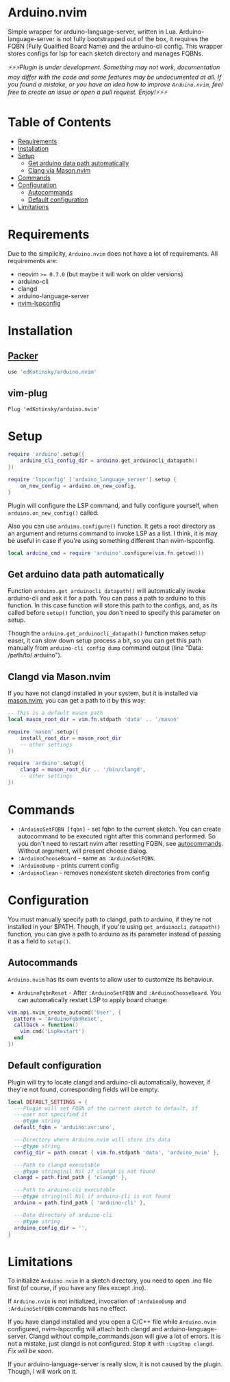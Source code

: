 # Arduino.nvim

Simple wrapper for arduino-language-server, written in Lua.
Arduino-language-server is not fully bootstrapped out of the box,
it requires the FQBN (Fully Qualified Board Name) and the 
arduino-cli config. This wrapper stores configs for lsp for each
sketch directory and manages FQBNs.

*:zap::zap::zap:Plugin is under development. Something may not work, 
documentation may differ with the code and some features may be undocumented 
at all. If you found a mistake, or you have an idea how to improve 
*`Arduino.nvim`*, feel free to create an issue or open a pull request. 
Enjoy!:zap::zap::zap:*

# Table of Contents

- [Requirements](#requirements)
- [Installation](#installation)
- [Setup](#setup)
    - [Get arduino data path automatically](#get-arduino-data-path-automatically)
    - [Clang via Mason.nvim](#clang-via-mason.nvim)
- [Commands](#commands)
- [Configuration](#configuration)
    - [Autocommands](#autocommands)
    - [Default configuration](#default-configuration)
- [Limitations](#limitations)

# Requirements

Due to the simplicity, `Arduino.nvim` does not have a lot of requirements.
All requirements are:

- neovim `>= 0.7.0` (but maybe it will work on older versions)
- arduino-cli
- clangd
- arduino-language-server
- [nvim-lspconfig](https://github.com/neovim/nvim-lspconfig/)

# Installation

## [Packer](https://github.com/wbthomason/packer.nvim)

```lua
use 'edKotinsky/arduino.nvim'
```

## vim-plug

```vim
Plug 'edKotinsky/arduino.nvim'
```

# Setup

```lua
require 'arduino'.setup({
    arduino_cli_config_dir = arduino.get_arduinocli_datapath()
})
```

```lua
require 'lspconfig' ['arduino_language_server'].setup {
    on_new_config = arduino.on_new_config,
}
```

Plugin will configure the LSP command, and fully configure yourself,
when `arduino.on_new_config()` called.

Also you can use `arduino.configure()` function. It gets a root directory as
an argument and returns command to invoke LSP as a list. I think, it is may 
be useful in case if you're using something different than nvim-lspconfig.

```lua
local arduino_cmd = require 'arduino'.configure(vim.fn.getcwd())
```

## Get arduino data path automatically

Function `arduino.get_arduinocli_datapath()` will automatically invoke
arduino-cli and ask it for a path. You can pass a path to arduino
to this function. In this case function will store this path
to the configs, and, as its called before `setup()` function, you 
don't need to specify this parameter on setup.

Though the `arduino.get_arduinocli_datapath()` function
makes setup easer, it can slow down setup process a bit,
so you can get this path manually from `arduino-cli config dump`
command output (line "Data: /path/to/.arduino"). 

## Clangd via Mason.nvim

If you have not clangd installed in your system, but it is installed via
[mason.nvim](https://github.com/williamboman/mason.nvim), you can get a 
path to it by this way:

```lua
-- This is a default mason path
local mason_root_dir = vim.fn.stdpath 'data' .. '/mason'

require 'mason'.setup({
    install_root_dir = mason_root_dir
    -- other settings
})

require 'arduino'.setup({
    clangd = mason_root_dir .. '/bin/clangd',
    -- other settings
})
```

# Commands

- `:ArduinoSetFQBN [fqbn]` - set fqbn to the current sketch. You can create 
autocommand to be executed right after this command performed. So you don't
need to restart nvim after resetting FQBN, see [autocommands](#autocommands).
Without argument, will present choose dialog.
- `:ArduinoChooseBoard` - same as `:ArduinoSetFQBN`.
- `:ArduinoDump` - prints current config
- `:ArduinoClean` - removes nonexistent sketch directories from config

# Configuration

You must manually specify path to clangd, path to arduino, if they're
not installed in your $PATH. Though, if you're using 
`get_arduinocli_datapath()` function, you can give a path to arduino as
its parameter instead of passing it as a field to `setup()`.

## Autocommands

`Arduino.nvim` has its own events to allow user to customize its behaviour.

- `ArduinoFqbnReset` - After `:ArduinoSetFQBN` and `:ArduinoChooseBoard`.
You can automatically restart LSP to apply board change:

```lua
vim.api.nvim_create_autocmd('User', {
  pattern = 'ArduinoFqbnReset',
  callback = function()
    vim.cmd('LspRestart')
  end
})
```

## Default configuration

Plugin will try to locate clangd and arduino-cli automatically,
however, if they're not found, corresponding fields will be empty.

```lua
local DEFAULT_SETTINGS = {
  ---Plugin will set FQBN of the current sketch to default, if
  ---user not specified it
  ---@type string
  default_fqbn = 'arduino:avr:uno',

  ---Directory where Arduino.nvim will store its data
  ---@type string
  config_dir = path.concat { vim.fn.stdpath 'data', 'arduino_nvim' },

  ---Path to clangd executable
  ---@type string|nil Nil if clangd is not found
  clangd = path.find_path { 'clangd' },

  ---Path to arduino-cli executable
  ---@type string|nil Nil if arduino-cli is not found
  arduino = path.find_path { 'arduino-cli' },

  ---Data directory of arduino-cli
  ---@type string
  arduino_config_dir = '',
}
```

# Limitations

To initialize `Arduino.nvim` in a sketch directory, you need to
open .ino file first (of course, if you have any files except .ino).

If `Arduino.nvim` is not initialized, invocation of
`:ArduinoDump` and `:ArduinoSetFQBN` commands has no effect.

If you have clangd installed and you open a C/C++ file while `Arduino.nvim`
configured, nvim-lspconfig will attach both clangd and arduino-language-server.
Clangd without compile_commands.json will give a lot of errors. It is not
a mistake, just clangd is not configured. Stop it with `:LspStop clangd`.
*Fix will be soon*.

If your arduino-language-server is really slow, it is not caused by the plugin.
Though, I will work on it.

